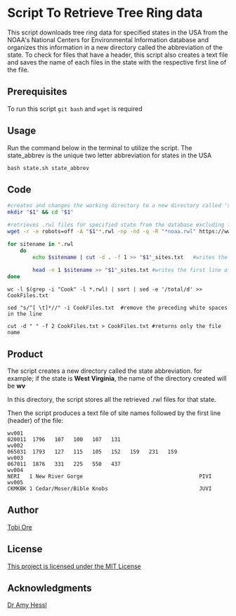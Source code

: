 # Script To Retrieve Tree Ring data

This script downloads tree ring data for specified states in the USA from the NOAA's National Centers for Environmental Information database and organizes this information in a new directory called the abbreviation of the state. To check for files that have a header, this script also creates a text file and saves the name of each files in the state with the respective first line of the file.

## Prerequisites

To run this script `git bash` and `wget` is required

## Usage

Run the command below in the terminal to utilize the script.
The state_abbrev is the unique two letter abbreviation for states in the USA
```
bash state.sh state_abbrev
```

## Code
```bash
#creates and changes the working directory to a new directory called 'state_abbrev'
mkdir "$1" && cd "$1"

#retrieves .rwl files for specified state from the database excluding files with noaa suffix in their name
wget -r -e robots=off -A "$1"*.rwl -np -nd -q -R "*noaa.rwl" https://www1.ncdc.noaa.gov/pub/data/paleo/treering/measurements/northamerica/usa/

for sitename in *.rwl 
    do 
        echo $sitename | cut -d . -f 1 >> "$1"_sites.txt   #writes the name of the .rwl without the extension to a textfile named 'state_abbrev'_sites
        
        head -n 1 $sitename >> "$1"_sites.txt #writes the first line of the .rwl file to the textfile
done
```

```
wc -l $(grep -i "Cook" -l *.rwl) | sort | sed -e '/total/d' >> CookFiles.txt

sed "s/^[ \t]*//" -i CookFiles.txt  #remove the preceding white spaces in the line

cut -d " " -f 2 CookFiles.txt > CookFiles.txt #returns only the file name
```
## Product
The script creates a new directory called the state abbreviation. 
for example; if the state is __West Virginia__, the name of the directory created will be __wv__

In this directory, the script stores all the retrieved .rwl files for that state.

Then the script produces a text file of site names followed by the first line (header) of the file:

```
wv001
020011  1796   107   100   107   131                                    
wv002
065031  1793   127   115   105   152   159   231   159                  
wv003
067011  1876   331   225   550   437
wv004
NERI   1 New River Gorge                                     PIVI               
wv005
CKMKBK 1 Cedar/Moser/Bible Knobs                             JUVI               
```

## Author

[Tobi Ore](https://github.com/tobi-ore)

## License

[This project is licensed under the MIT License](https://choosealicense.com/licenses/mit/)

## Acknowledgments

[Dr Amy Hessl](https://github.com/hessllab)
